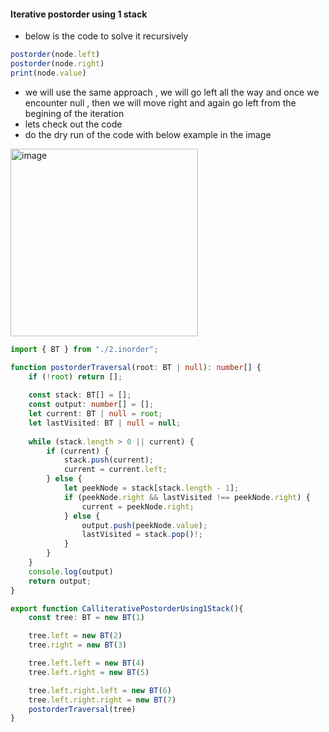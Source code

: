 #### Iterative postorder using 1 stack

- below is the code to solve it recursively

```ts
postorder(node.left)
postorder(node.right)
print(node.value)
```

- we will use the same approach , we will go left all the way and once we encounter null , then we will move right and again go left from the begining of the iteration
- lets check out the code
- do the dry run of the code with below example in the image

<img width="300" height=300 alt="image" src="https://github.com/user-attachments/assets/1b006f4a-5f3d-468b-b16d-519a5add9a64" />

```ts
import { BT } from "./2.inorder";

function postorderTraversal(root: BT | null): number[] {
    if (!root) return [];
    
    const stack: BT[] = [];
    const output: number[] = [];
    let current: BT | null = root;
    let lastVisited: BT | null = null;
    
    while (stack.length > 0 || current) {
        if (current) {
            stack.push(current);
            current = current.left;
        } else {
            let peekNode = stack[stack.length - 1];
            if (peekNode.right && lastVisited !== peekNode.right) {
                current = peekNode.right;
            } else {
                output.push(peekNode.value);
                lastVisited = stack.pop()!;
            }
        }
    }
    console.log(output)
    return output;
}

export function CalliterativePostorderUsing1Stack(){
    const tree: BT = new BT(1)

    tree.left = new BT(2)
    tree.right = new BT(3)

    tree.left.left = new BT(4)
    tree.left.right = new BT(5)

    tree.left.right.left = new BT(6)
    tree.left.right.right = new BT(7)
    postorderTraversal(tree)
}

```
